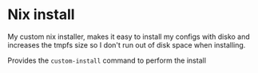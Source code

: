 # Nix install

My custom nix installer, makes it easy to install my configs with disko
and increases the tmpfs size so I don't run out of disk space when installing.

Provides the `custom-install` command to perform the install

